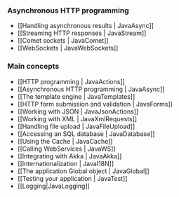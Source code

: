 <!--- Copyright (C) 2009-2013 Typesafe Inc. <http://www.typesafe.com> -->
### Asynchronous HTTP programming

- [[Handling asynchronous results | JavaAsync]]
- [[Streaming HTTP responses | JavaStream]]
- [[Comet sockets | JavaComet]]
- [[WebSockets | JavaWebSockets]]

### Main concepts

- [[HTTP programming | JavaActions]]
- [[Asynchronous HTTP programming | JavaAsync]]
- [[The template engine | JavaTemplates]]
- [[HTTP form submission and validation | JavaForms]]
- [[Working with JSON | JavaJsonActions]]
- [[Working with XML | JavaXmlRequests]]
- [[Handling file upload | JavaFileUpload]]
- [[Accessing an SQL database | JavaDatabase]]
- [[Using the Cache | JavaCache]]
- [[Calling WebServices | JavaWS]]
- [[Integrating with Akka | JavaAkka]]
- [[Internationalization | JavaI18N]]
- [[The application Global object | JavaGlobal]]
- [[Testing your application | JavaTest]]
- [[Logging|JavaLogging]]
